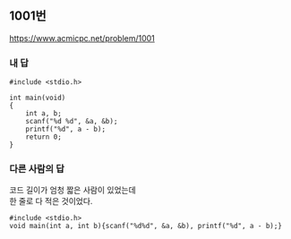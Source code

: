 ## 1001번  
https://www.acmicpc.net/problem/1001  

### 내 답  
```
#include <stdio.h>
 
int main(void)
{
    int a, b;
    scanf("%d %d", &a, &b);
    printf("%d", a - b);
    return 0;
}  
```  

### 다른 사람의 답  
코드 길이가 엄청 짧은 사람이 있었는데  
한 줄로 다 적은 것이었다.   
```
#include <stdio.h>
void main(int a, int b){scanf("%d%d", &a, &b), printf("%d", a - b);}  
```  
